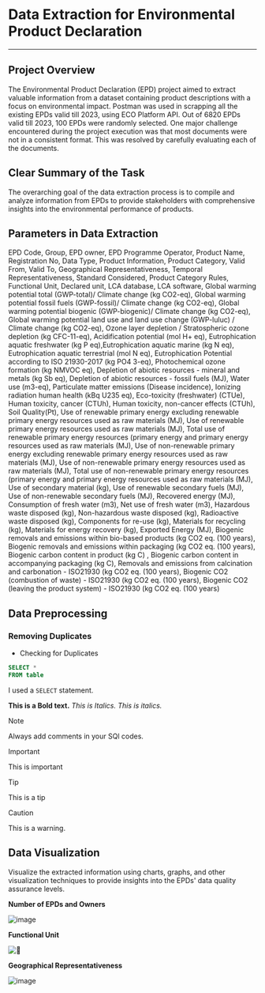 # Data Extraction for Environmental Product Declaration
------

## Project Overview
The Environmental Product Declaration (EPD) project aimed to extract valuable information from a dataset containing product descriptions with a focus on environmental impact. Postman was used in scrapping all the existing EPDs valid till 2023, using ECO Platform API. Out of 6820 EPDs valid till 2023, 100 EPDs were randomly selected.
One major challenge encountered during the project execution was that most documents were not in a consistent format. This was resolved by carefully evaluating each of the documents. 

## Clear Summary of the Task
The overarching goal of the data extraction process is to compile and analyze information from EPDs to provide stakeholders with comprehensive insights into the environmental performance of products.

## Parameters in Data Extraction
EPD Code, Group, EPD owner, EPD Programme Operator, Product Name, Registration No, Data Type,	Product Information, Product Category, Valid From, Valid To,	Geographical Representativeness, Temporal Representativeness, Standard Considered, Product Category Rules, Functional Unit, Declared unit, LCA database, LCA software, Global warming potential total (GWP-total)/ Climate change (kg CO2-eq), Global warming potential fossil fuels (GWP-fossil)/ Climate change (kg CO2-eq),	Global warming potential biogenic (GWP-biogenic)/ Climate change (kg CO2-eq), Global warming potential land use and land use change (GWP-luluc) / Climate change (kg CO2-eq), Ozone layer depletion / Stratospheric ozone depletion (kg CFC-11-eq), Acidification potential (mol H+ eq), Eutrophication aquatic freshwater (kg P eq),Eutrophication aquatic marine (kg N eq), Eutrophication aquatic terrestrial (mol N eq), Eutrophication Potential according to ISO 21930-2017 (kg PO4 3-eq), Photochemical ozone formation (kg NMVOC eq), Depletion of abiotic resources - mineral and metals (kg Sb eq), Depletion of abiotic resources - fossil fuels (MJ), Water use (m3-eq), Particulate matter emissions (Disease incidence), Ionizing radiation human health (kBq U235 eq), Eco-toxicity (freshwater) (CTUe),	Human toxicity, cancer (CTUh),	Human toxicity, non-cancer effects (CTUh), Soil Quality(Pt), Use of renewable primary energy excluding renewable primary energy resources used as raw materials (MJ), Use of renewable primary energy resources used as raw materials (MJ), Total use of renewable primary energy resources (primary energy and primary energy resources used as raw materials (MJ), Use of non-renewable primary energy excluding renewable primary energy resources used as raw materials (MJ),	Use of non-renewable primary energy resources used as raw materials (MJ), Total use of non-renewable primary energy resources (primary energy and primary energy resources used as raw materials (MJ),	Use of secondary material (kg), Use of renewable secondary fuels (MJ),	Use of non-renewable secondary fuels (MJ), Recovered energy (MJ), Consumption of fresh water  (m3), Net use of fresh water  (m3), Hazardous waste disposed (kg), Non-hazardous waste disposed (kg), Radioactive waste disposed (kg), Components for re-use (kg), Materials for recycling (kg), Materials for energy recovery (kg),  Exported Energy (MJ), Biogenic removals and emissions within bio-based products (kg CO2 eq. (100 years), Biogenic removals and emissions within packaging (kg CO2 eq. (100 years), Biogenic carbon content in product (kg C)	, Biogenic carbon content in accompanying packaging (kg C), Removals and emissions from calcination and carbonation - ISO21930 (kg CO2 eq. (100 years), Biogenic CO2 (combustion of waste) - ISO21930 (kg CO2 eq. (100 years), Biogenic CO2 (leaving the product system) - ISO21930 (kg CO2 eq. (100 years)

## Data Preprocessing
### Removing Duplicates
* Checking for Duplicates
```sql
SELECT *
FROM table
```

I used a `SELECT` statement.

**This is a Bold text.**
*This is Italics.*
_This is italics._

> [!NOTE]
> Always add comments in your SQl codes.


> [!IMPORTANT]
> This is important

> [!TIP]
> This is a tip

> [!CAUTION]
> This is a warning.



## Data Visualization
Visualize the extracted information using charts, graphs, and other visualization techniques to provide insights into the EPDs' data quality assurance levels.

**Number of EPDs and Owners**

![image](https://github.com/AngelGabby/Data-Extraction-for-Environmental-Product-Declaration/assets/34291140/7c7d244b-35d2-44d9-961b-d9d0fdfaf4d9)


**Functional Unit**

![:book:](https://github.com/AngelGabby/Data-Extraction-for-Environmental-Product-Declaration/assets/34291140/8420cb2e-d510-4d42-9cce-8dbfbce449ef)


**Geographical Representativeness**

![image](https://github.com/AngelGabby/Data-Extraction-for-Environmental-Product-Declaration/assets/34291140/01f79180-029f-4870-b2ab-6b09730b5a7b)








